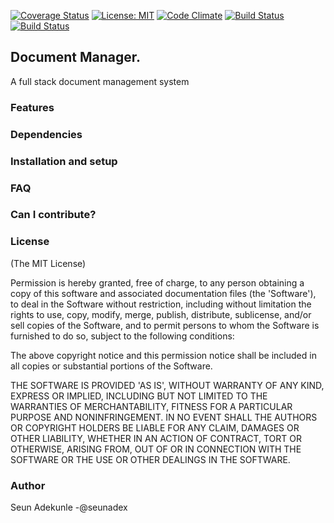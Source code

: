 [![Coverage Status](https://coveralls.io/repos/github/Seunadex/Doc-Manager/badge.svg)](https://coveralls.io/github/Seunadex/Doc-Manager)
[![License: MIT](https://img.shields.io/badge/License-MIT-yellow.svg)](https://opensource.org/licenses/MIT)
[![Code Climate](https://codeclimate.com/github/Seunadex/Doc-manager/badges/gpa.svg)](https://codeclimate.com/github/Seunadex/Doc-Manager)
[![Build Status](https://travis-ci.org/Seunadex/Doc-Manager.svg?branch=staging)](https://travis-ci.org/Seunadex/Doc-Manager)
[![Build Status](https://semaphoreci.com/api/v1/seunadex/doc-manager/branches/staging/badge.svg)](https://semaphoreci.com/seunadex/doc-manager)


## Document Manager.
A full stack document management system

### Features

### Dependencies

### Installation and setup

### FAQ

### Can I contribute?

### License

(The MIT License)

Permission is hereby granted, free of charge, to any person obtaining a copy of this software and associated documentation files (the 'Software'), to deal in the Software without restriction, including without limitation the rights to use, copy, modify, merge, publish, distribute, sublicense, and/or sell copies of the Software, and to permit persons to whom the Software is furnished to do so, subject to the following conditions:

The above copyright notice and this permission notice shall be included in all copies or substantial portions of the Software.

THE SOFTWARE IS PROVIDED 'AS IS', WITHOUT WARRANTY OF ANY KIND, EXPRESS OR IMPLIED, INCLUDING BUT NOT LIMITED TO THE WARRANTIES OF MERCHANTABILITY, FITNESS FOR A PARTICULAR PURPOSE AND NONINFRINGEMENT. IN NO EVENT SHALL THE AUTHORS OR COPYRIGHT HOLDERS BE LIABLE FOR ANY CLAIM, DAMAGES OR OTHER LIABILITY, WHETHER IN AN ACTION OF CONTRACT, TORT OR OTHERWISE, ARISING FROM, OUT OF OR IN CONNECTION WITH THE SOFTWARE OR THE USE OR OTHER DEALINGS IN THE SOFTWARE.

### Author

Seun Adekunle -@seunadex